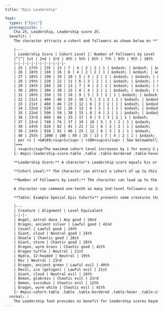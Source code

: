```yaml
---
title: "Epic Leadership"

feat:
  types: ["Epic"]
  prerequisite: |
    Cha 25, Leadership, Leadership score 25.
  benefit: |
    The character attracts a cohort and followers as shown below on **Table: Epic Leadership**. In all other ways Epic Leadership functions as the Leadership feat.

    |---
    | Leadership Score | Cohort Level |: Number of Followers by Level :|<|<|<|<|<|<|<|<|<
    |^|^| 1st | 2nd | 3rd | 4th | 5th | 6th | 7th | 8th | 9th | 10th
    |-|-|-|-|-|-|-|-|-|-|-|-
    | 25 | 17th | 135 | 13 | 7 | 4 | 2 | 2 | 1 | &ndash; | &ndash; | &ndash;
    | 26 | 18th | 160 | 16 | 8 | 4 | 2 | 2 | 1 | &ndash; | &ndash; | &ndash;
    | 27 | 18th | 190 | 19 | 10 | 5 | 3 | 2 | 1 | &ndash; | &ndash; | &ndash;
    | 28 | 19th | 220 | 22 | 11 | 6 | 3 | 2 | 1 | &ndash; | &ndash; | &ndash;
    | 29 | 19th | 260 | 26 | 13 | 7 | 4 | 2 | 1 | &ndash; | &ndash; | &ndash;
    | 30 | 20th | 300 | 30 | 15 | 8 | 4 | 2 | 1 | &ndash; | &ndash; | &ndash;
    | 31 | 20th | 350 | 35 | 18 | 9 | 5 | 3 | 2 | 1 | &ndash; | &ndash;
    | 32 | 21st | 400 | 40 | 20 | 10 | 5 | 3 | 2 | 1 | &ndash; | &ndash;
    | 33 | 21st | 460 | 46 | 23 | 12 | 6 | 3 | 2 | 1 | &ndash; | &ndash;
    | 34 | 22nd | 520 | 52 | 26 | 13 | 6 | 3 | 2 | 1 | &ndash; | &ndash;
    | 35 | 22nd | 590 | 59 | 30 | 15 | 8 | 4 | 2 | 1 | &ndash; | &ndash;
    | 36 | 23rd | 660 | 66 | 33 | 17 | 9 | 5 | 3 | 2 | 1 | &ndash;
    | 37 | 23rd | 740 | 74 | 37 | 19 | 10 | 5 | 3 | 2 | 1 | &ndash;
    | 38 | 24th | 820 | 82 | 41 | 21 | 11 | 6 | 3 | 2 | 1 | &ndash;
    | 39 | 24th | 910 | 91 | 46 | 23 | 12 | 6 | 3 | 2 | 1 | &ndash;
    | 40 | 25th | 1000 | 100 | 50 | 25 | 13 | 7 | 4 | 2 | 1 | &ndash;
    | per +1 | +&#189;<sup>1</sup> | +100<sup>2</sup> | See below&hellip; |<|<|<|<|<|<|<|<
    |===
    | <sup>1</sup>The maximum cohort level increases by 1 for every 2 points of Leadership above 40.<br><sup>2</sup>The number of 1st-level followers increases by 100 for every point of Leadership above 40. |<|<|<|<|<|<|<|<|<|<|<
    {: #epic-leadership-score-table .table .table-bordered .table-hover .table-striped data-caption="Table: Epic Leadership" }

    **Leadership Score:** A character's Leadership score equals his or her level plus any Charisma modifier. Outside factors can affect a character's Leadership score, as detailed in the Leadership feat.

    **Cohort Level:** The character can attract a cohort of up to this level. Regardless of the character's Leadership score, he or she can't recruit a cohort of his or her level or higher.

    **Number of Followers by Level:** The character can lead up to the indicated number of characters of each level.

    A character can command one-tenth as many 2nd-level followers as 1st-level followers. A character can command one-half as many 3rd-level followers as 2nd-level followers, one-half as many 4th-level followers as 3rd-level followers, and so on (round fractions up, except any fraction less than 1 rounds to 0). A character can't have a follower of higher than 20th level.

    **Table: Example Special Epic Cohorts** presents some creatures that make good cohorts for epic characters.

    |---
    | Creature | Alignment | Level Equivalent
    |-|-|-
    | Angel, astral deva | Any good | 20nd
    | Dragon, ancient silver | Lawful good | 42nd
    | Couatl | Lawful good | 16th
    | Giant, cloud | Neutral good | 24th
    | Ghaele | Chaotic good | 20st
    | Giant, storm | Chaotic good | 28th
    | Dragon, wyrm brass | Chaotic good | 42th
    | Dragon turtle | Neutral | 21st
    | Hydra, 12-headed | Neutral | 19th
    | Roc | Neutral | 23rd
    | Dragon, ancient green | Lawful evil | 40th
    | Devil, ice (gelugon) | Lawful evil | 21st
    | Giant, cloud | Neutral evil | 24th
    | Demon, glabrezu | Chaotic evil | 23rd
    | Demon, succubus | Chaotic evil | 12th
    | Dragon, wyrm white | Chaotic evil | 41th
    {: #epic-cohort-table .table .table-bordered .table-hover .table-striped data-caption="Table: Example Special Epic Cohorts" }
  normal: |
    The Leadership feat provides no benefit for leadership scores beyond 25.
---
```

